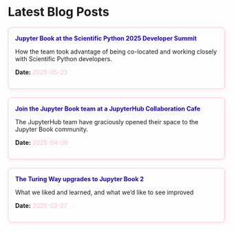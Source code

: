 # Latest Blog Posts

<!-- # MyST Quickstart

[![Made with MyST](https://img.shields.io/badge/made%20with-myst-orange)](https://myst.tools)

This repository contains the files used in the [quickstart guide](https://mystmd.org/guide/quickstart), and can be used to follow that guide, before trying MyST with your own content.

> **Note** This is **not** a good example of an actual MyST project! The repositories purpose is to be a simple markdown + notebook repository that can be transformed throughout a tutorial.

The goals of the [quickstart guide](https://myst.tools/docs/mystjs/quickstart) are:

1. Create a `myst` site, using the standard template
2. Improve the frontmatter, to add authors, affiliations and other metadata
3. Export the paper as a PDF, Word document, and LaTeX files
4. Integrate a Jupyter Notebook output into our paper, to improve reproducibility
5. Publish a website of with our work 🚀

## Improving Frontmatter and MyST Site

![](./images/frontmatter-after.png)

## Export as a PDF

![](./images/export-pdf.png) -->

<div style="display: flex; flex-direction: column; gap: 20px;">

  <div style="border: 0.5px solid pink; border-radius: 8px; padding: 16px; box-shadow: 2px 2px 6px rgba(255, 192, 203, 0.3);">
    <a href="https://example.com/summit" style="text-decoration: none; color: #1a0dab;">
      <strong>Jupyter Book at the Scientific Python 2025 Developer Summit</strong>
    </a>
    <p>How the team took advantage of being co-located and working closely with Scientific Python developers.</p>
    <p><strong>Date:</strong> <span style="color: pink;">2025-05-23</span></p>
  </div>

  <div style="border: 0.5px solid pink; border-radius: 8px; padding: 16px; box-shadow: 2px 2px 6px rgba(255, 192, 203, 0.3);">
    <a href="https://example.com/jupyterhub-cafe" style="text-decoration: none; color: #1a0dab;">
      <strong>Join the Jupyter Book team at a JupyterHub Collaboration Cafe</strong>
    </a>
    <p>The JupyterHub team have graciously opened their space to the Jupyter Book community.</p>
    <p><strong>Date:</strong> <span style="color: pink;">2025-04-09</span></p>
  </div>

  <div style="border: 0.5px solid pink; border-radius: 8px; padding: 16px; box-shadow: 2px 2px 6px rgba(255, 192, 203, 0.3);">
    <a href="https://example.com/turing-upgrades" style="text-decoration: none; color: #1a0dab;">
      <strong>The Turing Way upgrades to Jupyter Book 2</strong>
    </a>
    <p>What we liked and learned, and what we’d like to see improved</p>
    <p><strong>Date:</strong> <span style="color: pink;">2025-02-27</span></p>
  </div>

</div>

<!-- # Recent blog posts 2 -->
